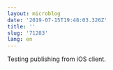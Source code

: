 ```yaml
---
layout: microblog
date: '2019-07-15T19:48:03.326Z'
title: ''
slug: '71283'
lang: en
---
```

Testing publishing from iOS client.
